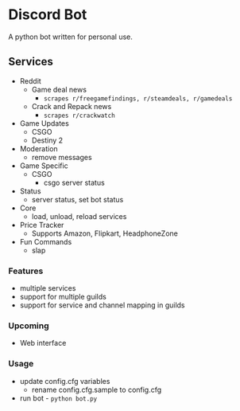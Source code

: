 # Discord Bot
A python bot written for personal use.

## Services
- Reddit
  - Game deal news 
    - `scrapes r/freegamefindings, r/steamdeals, r/gamedeals`
  - Crack and Repack news
    - `scrapes r/crackwatch`
- Game Updates
  - CSGO
  - Destiny 2
- Moderation
  - remove messages
- Game Specific
  - CSGO
    - csgo server status
- Status
  - server status, set bot status
- Core
  - load, unload, reload services
- Price Tracker
  - Supports Amazon, Flipkart, HeadphoneZone
- Fun Commands
  - slap

### Features
- multiple services
- support for multiple guilds
- support for service and channel mapping in guilds

### Upcoming 
- Web interface

### Usage
- update config.cfg variables
  - rename config.cfg.sample to config.cfg
- run bot - `python bot.py`

